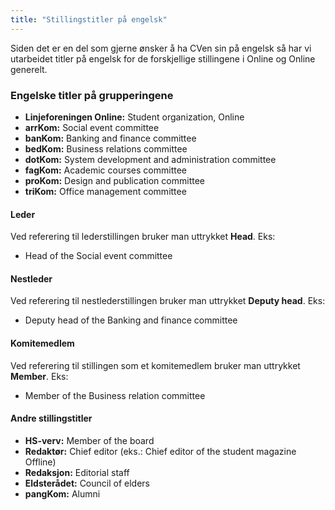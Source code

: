 ```yaml
---
title: "Stillingstitler på engelsk"
---
```


Siden det er en del som gjerne ønsker å ha CVen sin på engelsk så har vi utarbeidet titler på engelsk for de forskjellige stillingene i Online og Online generelt. 

### Engelske titler på grupperingene

-   **Linjeforeningen Online:** Student organization, Online
-   **arrKom:** Social event committee
-   **banKom:** Banking and finance committee
-   **bedKom:** Business relations committee
-   **dotKom:** System development and administration committee
-   **fagKom:** Academic courses committee
-   **proKom:** Design and publication committee
-   **triKom:** Office management committee

#### Leder

Ved referering til lederstillingen bruker man uttrykket **Head**. Eks:

-   Head of the Social event committee

#### Nestleder

Ved referering til nestlederstillingen bruker man uttrykket **Deputy
head**. Eks:

-   Deputy head of the Banking and finance committee

#### Komitemedlem

Ved referering til stillingen som et komitemedlem bruker man uttrykket
**Member**. Eks:

-   Member of the Business relation committee

#### Andre stillingstitler

-   **HS-verv:** Member of the board
-   **Redaktør:** Chief editor (eks.: Chief editor of the student
    magazine Offline)
-   **Redaksjon:** Editorial staff
-   **Eldsterådet:** Council of elders
-   **pangKom:** Alumni